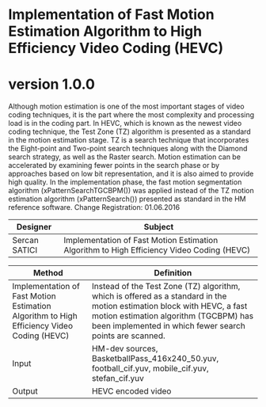 # Implementation of Fast Motion Estimation Algorithm to High Efficiency Video Coding (HEVC)

# version 1.0.0
Although motion estimation is one of the most important stages of video coding techniques, it is the part where the most complexity and processing load is in the coding part. In HEVC, which is known as the newest video coding technique, the Test Zone (TZ) algorithm is presented as a standard in the motion estimation stage. TZ is a search technique that incorporates the Eight-point and Two-point search techniques along with the Diamond search strategy, as well as the Raster search. Motion estimation can be accelerated by examining fewer points in the search phase or by approaches based on low bit representation, and it is also aimed to provide high quality. In the implementation phase, the fast motion segmentation algorithm (xPatternSearchTGCBPM()) was applied instead of the TZ motion estimation algorithm (xPatternSearch()) presented as standard in the HM reference software. Change Registration: 01.06.2016 

Designer | Subject  |
---| --- |
Sercan SATICI | Implementation of Fast Motion Estimation Algorithm to High Efficiency Video Coding (HEVC) |


Method | Definition  |
---| --- |
Implementation of Fast Motion Estimation Algorithm to High Efficiency Video Coding (HEVC) | Instead of the Test Zone (TZ) algorithm, which is offered as a standard in the motion estimation block with HEVC, a fast motion estimation algorithm (TGCBPM) has been implemented in which fewer search points are scanned. |
Input |  HM-dev sources, BasketballPass_416x240_50.yuv, football_cif.yuv, mobile_cif.yuv, stefan_cif.yuv |
Output | HEVC encoded video |

